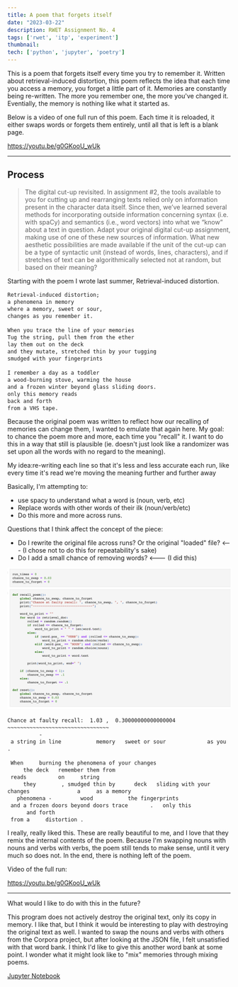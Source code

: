 ```yaml
---
title: A poem that forgets itself
date: "2023-03-22"
description: RWET Assignment No. 4 
tags: ['rwet', 'itp', 'experiment']
thumbnail:
tech: ['python', 'jupyter', 'poetry']
---
```

This is a poem that forgets itself every time you try to remember it. 
Written about retrieval-induced distortion, this poem reflects the idea that each time you access a memory, you forget a little part of it. 
Memories are constantly being re-written. The more you remember one, the more you've changed it. Eventially, the memory is nothing like what it started as. 

Below is a video of one full run of this poem. Each time it is reloaded, it either swaps words or forgets them entirely, until all that is left is a blank page. 

https://youtu.be/g0GKooU_wUk

---
## Process 

> The digital cut-up revisited. In assignment #2, the tools available to you for cutting up and rearranging texts relied only on information present in the character data itself. Since then, we’ve learned several methods for incorporating outside information concerning syntax (i.e. with spaCy) and semantics (i.e., word vectors) into what we “know” about a text in question. Adapt your original digital cut-up assignment, making use of one of these new sources of information. What new aesthetic possibilities are made available if the unit of the cut-up can be a type of syntactic unit (instead of words, lines, characters), and if stretches of text can be algorithmically selected not at random, but based on their meaning?

Starting with the poem I wrote last summer, Retrieval-induced distortion.

```
Retrieval-induced distortion;
a phenomena in memory 
where a memory, sweet or sour, 
changes as you remember it. 

When you trace the line of your memories
Tug the string, pull them from the ether
lay them out on the deck 
and they mutate, stretched thin by your tugging 
smudged with your fingerprints 

I remember a day as a toddler
a wood-burning stove, warming the house
and a frozen winter beyond glass sliding doors. 
only this memory reads 
back and forth 
from a VHS tape. 
```

Because the original poem was written to reflect how our recalling of memories can change them, I wanted to emulate that again here. My goal: to chance the poem more and more, each time you "recall" it. I want to do this in a way that still is plausible (ie. doesn't just look like a randomizer was set upon all the words with no regard to the meaning).

My idea:re-writing each line so that it's less and less accurate each run, like every time it's read we're moving the meaning further and further away

Basically, I'm attempting to:

- use spacy to understand what a word is (noun, verb, etc)
- Replace words with other words of their ilk (noun/verb/etc)
- Do this more and more across runs.


Questions that I think affect the concept of the piece:
- Do I rewrite the original file across runs? Or the original "loaded" file? <--- (I chose not to do this for repeatability's sake)
- Do I add a small chance of removing words? <--- (I did this)

![Image of the code used to generate the text below](./code.png)

```
Chance at faulty recall:  1.03 ,  0.30000000000000004
~~~~~~~~~~~~~~~~~~~~~~~~~~~~~~~~
          -                      
 a string in line           memory   sweet or sour             as you             . 

 When     burning the phenomena of your changes 
     the deck   remember them from           
 reads          on     string 
     they        , smudged thin by      deck   sliding with your changes               a     as a memory 
   phenomena -         wood           the fingerprints 
 and a frozen doors beyond doors trace       .   only this              
      and forth 
 from a     distortion . 
 ```


I really, really liked this. These are really beautiful to me, and I love that they remix the internal contents of the poem. Because I'm swapping nouns with nouns and verbs with verbs, the poem still tends to make sense, until it very much so does not. In the end, there is nothing left of the poem.

Video of the full run: 

https://youtu.be/g0GKooU_wUk

---

What would I like to do with this in the future?

This program does not actively destroy the original text, only its copy in memory. I like that, but I think it would be interesting to play with destroying the original text as well.
I wanted to swap the nouns and verbs with others from the Corpora project, but after looking at the JSON file, I felt unsatisfied with that word bank. I think I'd like to give this another word bank at some point.
I wonder what it might look like to "mix" memories through mixing poems.

[Jupyter Notebook](https://github.com/leils/itp_spr_2023/blob/main/rwet/HW%2004.ipynb)